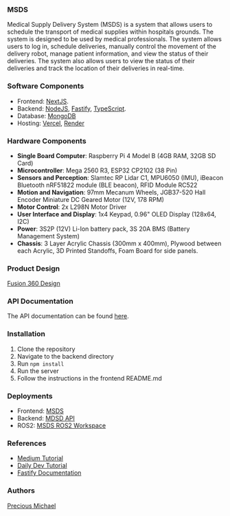 ### MSDS
Medical Supply Delivery System (MSDS) is a system that allows users to schedule the transport of medical supplies within hospitals grounds. The system is designed to be used by medical professionals. The system allows users to log in, schedule deliveries, manually control the movement of the delivery robot, manage patient information, and view the status of their deliveries. The system also allows users to view the status of their deliveries and track the location of their deliveries in real-time. 

### Software Components
  * Frontend: [NextJS](https://nextjs.org/).
  * Backend: [NodeJS](https://nodejs.org/en/), [Fastify](https://www.fastify.io/), [TypeScript](https://www.typescriptlang.org/). 
  * Database: [MongoDB](https://www.mongodb.com/)
  * Hosting: [Vercel](https://vercel.com/),  [Render](https://render.com/)

### Hardware Components
  * **Single Board Computer**: Raspberry Pi 4 Model B (4GB RAM, 32GB SD Card)
  * **Microcontroller**: Mega 2560 R3, ESP32 CP2102 (38 Pin)
  * **Sensors and Perception**: Slamtec RP Lidar C1, MPU6050 (IMU), iBeacon Bluetooth nRF51822 module (BLE beacon), RFID Module RC522 
  * **Motion and Navigation**: 97mm Mecanum Wheels, JGB37-520 Hall Encoder Miniature DC Geared Motor (12V, 178 RPM)
  * **Motor Control**: 2x L298N Motor Driver
  * **User Interface and Display**: 1x4 Keypad, 0.96" OLED Display (128x64, I2C)
  * **Power**: 3S2P (12V) Li-Ion battery pack, 3S 20A BMS (Battery Management System)
  * **Chassis**: 3 Layer Acrylic Chassis (300mm x 400mm), Plywood between each Acrylic, 3D Printed Standoffs, Foam Board for side panels.

### Product Design
[Fusion 360 Design](https://a360.co/4b1KEEi)

### API Documentation
The API documentation can be found [here](./backend/README.md).

### Installation
1. Clone the repository
2. Navigate to the backend directory
3. Run `npm install`
4. Run the server
6. Follow the instructions in the frontend README.md

### Deployments
- Frontend: [MSDS](http://localhost:3000)
- Backend: [MDSD API](https://msds-ndxh.onrender.com)
- ROS2: [MSDS ROS2 Workspace](https://github.com/Eyiza/msds_ws)

### References
  * [Medium Tutorial](https://duncanlew.medium.com/build-a-node-js-server-with-fastify-and-typescript-a0f7225afddc)
  * [Daily Dev Tutorial](https://daily.dev/blog/how-to-build-blazing-fast-apis-with-fastify-and-typescript)
  * [Fastify Documentation](https://fastify.dev/docs/latest/Reference/TypeScript/)

### Authors
[Precious Michael](https://eyiza.github.io/precious-michael/)
